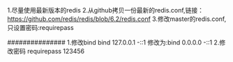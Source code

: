 1.尽量使用最新版本的redis
2.从github拷贝一份最新的redis.conf,链接：https://github.com/redis/redis/blob/6.2/redis.conf
3.修改master的redis.conf,只设置密码:requirepass

###############
1.修改bind
bind 127.0.0.1 -::1 修改为:bind 0.0.0.0 -::1
2.修改密码
requirepass 123456